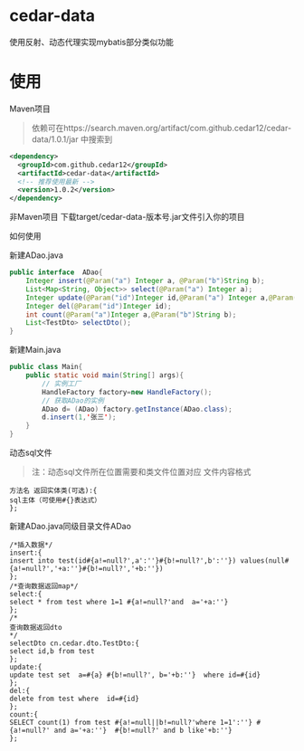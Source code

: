 # cedar-data
使用反射、动态代理实现mybatis部分类似功能


# 使用
Maven项目
> 依赖可在https://search.maven.org/artifact/com.github.cedar12/cedar-data/1.0.1/jar 中搜索到
```xml
<dependency>
  <groupId>com.github.cedar12</groupId>
  <artifactId>cedar-data</artifactId>
  <!-- 推荐使用最新 -->
  <version>1.0.2</version>
</dependency>
```
非Maven项目
下载target/cedar-data-版本号.jar文件引入你的项目

如何使用

新建ADao.java
```java
public interface  ADao{
    Integer insert(@Param("a") Integer a, @Param("b")String b);
    List<Map<String, Object>> select(@Param("a") Integer a);
    Integer update(@Param("id")Integer id,@Param("a") Integer a,@Param("b") String b);
    Integer del(@Param("id")Integer id);
    int count(@Param("a")Integer a,@Param("b")String b);
    List<TestDto> selectDto();
}

```
新建Main.java
```java
public class Main{
    public static void main(String[] args){
        // 实例工厂
        HandleFactory factory=new HandleFactory();
        // 获取ADao的实例
        ADao d= (ADao) factory.getInstance(ADao.class);
        d.insert(1,'张三');
    }
}
```
动态sql文件
>注：动态sql文件所在位置需要和类文件位置对应
文件内容格式
```
方法名 返回实体类(可选):{
sql主体（可使用#{}表达式）
};
```
新建ADao.java同级目录文件ADao
```
/*插入数据*/
insert:{
insert into test(id#{a!=null?',a':''}#{b!=null?',b':''}) values(null#{a!=null?','+a:''}#{b!=null?','+b:''})
};
/*查询数据返回map*/
select:{
select * from test where 1=1 #{a!=null?'and  a='+a:''}
};
/*
查询数据返回dto
*/
selectDto cn.cedar.dto.TestDto:{
select id,b from test
};
update:{
update test set  a=#{a} #{b!=null?', b='+b:''}  where id=#{id}
};
del:{
delete from test where  id=#{id}
};
count:{
SELECT count(1) from test #{a!=null||b!=null?'where 1=1':''} #{a!=null?' and a='+a:''}  #{b!=null?' and b like'+b:''}
};
```